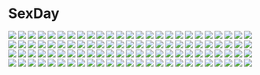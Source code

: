 # SexDay
![](https://konachan.com/image/79b4e08b86fa7e092e30fa0d5eccd73b/Konachan.com%20-%20129981%20butterfly%20ganesagi%20gloves%20long_hair%20original%20spear%20weapon%20wings%20yellow_eyes.jpg)
![](https://konachan.com/image/c8f5461e0197de828b5d8ed110138355/Konachan.com%20-%2088866%20tagme.jpg)
![](https://konachan.com/jpeg/6c98940b18956d433792ad9b566c1fcb/Konachan.com%20-%20290060%20ass%20bed%20bikini_top%20breasts%20cleavage%20clyde_s%20condom%20ponytail%20red_hair%20shorts%20tengen_toppa_gurren_lagann%20thighhighs%20yellow_eyes%20yoko_littner.jpg)
![](https://konachan.com/image/533e7c2786961bfb50d20d1db6aabcb9/Konachan.com%20-%20275969%20boots%20brown_eyes%20brown_hair%20cape%20christmas%20dress%20gmo%20hat%20kyuri%20long_hair%20mikumo_conoha%20ponytail%20santa_costume%20santa_hat.jpg)
![](https://konachan.com/image/3922c1b6a655fed0f541587f27a37fd5/Konachan.com%20-%20302325%20blonde_hair%20christmas%20dress%20long_hair%20original%20pantyhose%20peachpa%20pointed_ears%20yellow_eyes.jpg)
![](https://konachan.com/jpeg/fb60001a98c086cbda29231c84c57267/Konachan.com%20-%2075966%20animal%20bird%20brown_hair%20butterfly%20dress%20fish%20original%20water.jpg)
![](https://konachan.com/image/4d4bee44790929d91fc1aa2bf8489c70/Konachan.com%20-%2057780%20muranisaki%20patchouli_knowledge%20touhou.jpg)
![](https://konachan.com/image/f687a2f202bd4afa5aab729acbb953c8/Konachan.com%20-%20302998%20bed%20brown_hair%20erect_nipples%20nonaka_ritsu%20open_shirt%20original%20skintight%20swimsuit%20yellow_eyes.jpg)
![](https://konachan.com/image/36046c1efb2f4a5e20b44286b17f1207/Konachan.com%20-%20287605%20blue_eyes%20bou_nin%20long_hair%20original%20polychromatic%20white_hair%20wings.jpg)
![](https://konachan.com/jpeg/83b36d8f91a035355e72e6adf24b409e/Konachan.com%20-%20242553%20blush%20boku_dake_ga_inai_machi%20brown%20brown_hair%20close%20hinazuki_kayo%20loli%20servachok%20short_hair.jpg)
![](https://konachan.com/image/62afa55a1c73d1b7c3684df27da5dba9/Konachan.com%20-%20289866%20animal%20armor%20bikini%20bubbles%20fate_%28series%29%20hoodie%20long_hair%20meltryllis%20penguin%20purple_eyes%20purple_hair%20signed%20swimsuit%20thighhighs%20underwater%20water.jpg)
![](https://konachan.com/jpeg/c9cd9da51c7c496921fef148c3d609e7/Konachan.com%20-%20281462%202girls%20ass%20bluefield%20blush%20breasts%20brown_eyes%20brown_hair%20censored%20kiss%20logo%20long_hair%20nude%20ponytail%20pussy%20ruby_rose%20rwby%20short_hair%20watermark%20yuri.jpg)
![](https://konachan.com/image/ba1fc0c2c1ab9eaa5d6c3048a5971475/Konachan.com%20-%2019665%20building%20food%20goggles%20gun%20kino%20kino_no_tabi%20kuroboshi_kouhaku%20paper%20polychromatic%20short_hair%20weapon.jpg)
![](https://konachan.com/jpeg/994f0f140a5600abf839da0ee9cb8383/Konachan.com%20-%2063245%20umineko_no_naku_koro_ni%20ushiromiya_maria.jpg)
![](https://konachan.com/image/885a538e04f3d2cdd079fdfad74b45ca/Konachan.com%20-%2099801%20animal_ears%20game_cg%20gray_hair%20hanafubuki%20loli%20panties%20red_hair%20sakuramori_akasha%20sakurazawa_izumi%20school_uniform%20underwear.jpg)
![](https://konachan.com/image/ba7408d49590fbc52003e8e6f29b5dcc/Konachan.com%20-%20205482%20brown_eyes%20dress%20kishin_sagume%20reflection%20socks%20touhou%20white_hair%20wings%20yoshinaga_p.jpg)
![](https://konachan.com/image/00df6250cd07c15de8020c15f4eb92c2/Konachan.com%20-%20124940%20aircraft%20armor%20city%20clouds%20five_star_stories%20hjl%20landscape%20led_mirage%20mecha%20robot%20scenic%20signed%20sky%20weapon%20wings.jpg)
![](https://konachan.com/image/279bbf8fa0a7d1d161753a5a474f4072/Konachan.com%20-%20173614%20animal%20blue_eyes%20brown_hair%20dog%20glasses%20gloves%20hat%20hpknight%20original%20smoking%20white.jpg)
![](https://konachan.com/image/a6d27070ea6d4d9b01d6641e39554c64/Konachan.com%20-%20217197%20ball%20basketball%20black_hair%20book%20braids%20building%20clouds%20drink%20franner%20glasses%20guitar%20instrument%20long_hair%20ponytail%20shorts%20sky%20sport%20tree%20volleyball.jpg)
![](https://konachan.com/jpeg/f59ba49bb1e1fca092c43c93e3481bde/Konachan.com%20-%2081955%20blonde_hair%20flat_chest%20garter_belt%20original%20red_eyes%20thighhighs%20tonpara%20weapon.jpg)
![](https://konachan.com/jpeg/ff87b5d241dbb6b922d1b112d22c243d/Konachan.com%20-%20102242%20barefoot%20nude%20tagme%20white.jpg)
![](https://konachan.com/image/af956bbec7d130aed3a0f9694a387ecd/Konachan.com%20-%2056151%20animal_ears%20ass%20blue_hair%20blush%20catgirl%20dress%20grass%20hat%20hinanawi_tenshi%20long_hair%20red_eyes%20tail%20touhou.jpg)
![](https://konachan.com/jpeg/cd24a694d95a6c9a7c6f8f6f0d7d4565/Konachan.com%20-%20269945%20breasts%20dizzy%20furai%20green_hair%20guilty_gear%20long_hair%20red_eyes%20thighhighs%20twintails%20water.jpg)
![](https://konachan.com/image/510cdb57f2d64b98ef2683bfad5833d1/Konachan.com%20-%2012649%20chrono_crusade%20gun%20nun%20rosette_christopher%20weapon.jpg)
![](https://konachan.com/image/af51e4804bf2aeb013992c69b68300fa/Konachan.com%20-%20141960%20blue_eyes%20blue_hair%20cirno%20dress%20fairy%20ribbons%20short_hair%20touhou%20wings.jpg)
![](https://konachan.com/image/18bfe3ae8fd1f89cdb95a8e60a027908/Konachan.com%20-%2064129%20clouds%20hatsune_miku%20headphones%20mikumix%20night%20scarf%20shiila%20sky%20stars%20twintails%20vocaloid.jpg)
![](https://konachan.com/image/a0871a4d1deba2fc7cb012c5823a301f/Konachan.com%20-%20199250%20animal_ears%20bow%20breasts%20cleavage%20cosplay%20nishikino_maki%20purple_eyes%20red_hair%20see_through%20short_hair%20skirt%20tail%20tucana%20wristwear.jpg)
![](https://konachan.com/image/41accc10f36703561bcd82787b7cf5d3/Konachan.com%20-%2067482%20kyon%20male%20suzumiya_haruhi%20suzumiya_haruhi_no_yuutsu.jpg)
![](https://konachan.com/jpeg/77ec66044d391510a237c7a308c2b7ea/Konachan.com%20-%2031051%20ayanami_rei%20neon_genesis_evangelion%20vector.jpg)
![](https://konachan.com/image/0314da20dd7e7389e6d2657c25c64697/Konachan.com%20-%20114701%20diamic_days%20game_cg%20hatsushiba_kisa%20lump_of_sugar%20sesena_yau.jpg)
![](https://konachan.com/image/4df19e2a561b31e995e505a6abd4bacd/Konachan.com%20-%20110983%20bow%20breasts%20cleavage%20dress%20flowers%20garter_belt%20green_eyes%20green_hair%20hachi_shoku%20hatsune_miku%20rose%20stockings%20twintails%20vocaloid.jpg)
![](https://konachan.com/image/67b71a326d8fdfdd1b245692ebf573cf/Konachan.com%20-%20104532%20anjou_naruko%20ano_hi_mita_hana_no_namae_wo_bokutachi_wa_mada_shiranai%20censored%20honma_meiko.jpg)
![](https://konachan.com/image/a4e917c112375a865a53985292376029/Konachan.com%20-%20289161%20anthropomorphism%20ass%20bikini%20black_hair%20breasts%20drink%20food%20fruit%20kantai_collection%20long_hair%20nipples%20purple_eyes%20swim_ring%20swimsuit%20thighhighs%20wet.jpg)
![](https://konachan.com/jpeg/6e27694cff3910adb4e2e0f1f0fe96dc/Konachan.com%20-%20216418%20aqua_hair%20butterfly%20grass%20hatsune_miku%20headphones%20long_hair%20petals%20polychromatic%20tattoo%20twintails%20vocaloid%20white%20yuki_sakura.jpg)
![](https://konachan.com/jpeg/9c36fff95e6c934275b5e838d7c43bec/Konachan.com%20-%20228952%20akira_%28mr_akira%29%20aqua_eyes%20male%20original%20scarf%20school_uniform%20short_hair%20skirt.jpg)
![](https://konachan.com/image/9b9314af8880fd86c0558670bd489d41/Konachan.com%20-%20149016%203d%20aqua_eyes%20aqua_hair%20ektyr_y%20hatsune_miku%20headphones%20motorcycle%20realistic%20shorts%20tagme%20thighhighs%20vocaloid.jpg)
![](https://konachan.com/image/11af263132822e9a9b2cb64c902fbede/Konachan.com%20-%20299191%20arknights%20breasts%20cleavage%20horns%20long_hair%20mag_%28mag42%29%20navel%20nian_%28arknights%29%20pointed_ears%20ponytail%20purple_eyes%20shorts%20white_hair%20wristwear.jpg)
![](https://konachan.com/image/47e9840d0d6a6a06db21ff572446ad24/Konachan.com%20-%20243667%20all_male%20awa_suna%20jojo_no_kimyou_na_bouken%20kuujou_joutarou%20male.jpg)
![](https://konachan.com/image/3139f682df5f40d53a5d5d6f5e93db2f/Konachan.com%20-%2059171%20mobile_suit_gundam%20mobile_suit_gundam_00%20soma_peries%20vector.jpg)
![](https://konachan.com/image/b07218767cc71f2902031e98b9262205/Konachan.com%20-%2069652%20animal_ears%20brown_hair%20dress%20flowers%20group%20kaninn%20long_hair%20maid%20original%20petals%20pink_hair%20ponytail%20red_eyes%20rose%20stockings%20thighhighs%20twintails.jpg)
![](https://konachan.com/image/04e26f283be58366b3c1c7b91f04eab1/Konachan.com%20-%20178745%20blue_eyes%20bow%20braids%20gray_hair%20headdress%20izayoi_sakuya%20panties%20pink%20short_hair%20skirt%20sniper%20thighhighs%20touhou%20underwear%20upskirt%20wristwear.jpg)
![](https://konachan.com/image/71d982b8c2d547ad0a30411bfe66e6b4/Konachan.com%20-%20165211%20night%20ponytail%20purple_hair%20red_eyes%20stars%20touhou%20untsue%20water%20yasaka_kanako.jpg)
![](https://konachan.com/image/635ad8c6c58191e48905d50226169256/Konachan.com%20-%2038090%20loli%20lunalia%20mahou_shoujo_lyrical_nanoha%20panties%20takamachi_nanoha%20underwear.jpg)
![](https://konachan.com/image/af7629bfb8a0830de215e9d0064b1439/Konachan.com%20-%2056626%20tagme%20tsurugi_hagane.jpg)
![](https://konachan.com/jpeg/410cd151bbf872949bb62b7bb3cc0cde/Konachan.com%20-%20199351%20blush%20breasts%20cum%20game_cg%20long_hair%20nipples%20nude%20ribbons%20sex%20tagme%20takatou_risa%20twintails%20underwear.jpg)
![](https://konachan.com/jpeg/746fe95fd16ea7ad44e52d53783ad7b6/Konachan.com%20-%2068330%20blush%20scan%20takoyaki_%28roast%29%20thighhighs.jpg)
![](https://konachan.com/image/b67c25e1602eac76ca39529ca5079c22/Konachan.com%20-%20168827%20aqua_eyes%20aqua_hair%20blush%20breasts%20car%20cleavage%20elbow_gloves%20gloves%20hatsune_miku%20headband%20long_hair%20pack_er_5%20thighhighs%20vocaloid%20wet.jpg)
![](https://konachan.com/image/9efea6ca9551104261e12c6eae89dd15/Konachan.com%20-%20266805%20announ_%28kurotya%29%20blonde_hair%20dark_skin%20fate_grand_order%20fate_%28series%29%20katana%20long_hair%20no_bra%20panties%20petals%20sword%20underwear%20weapon%20yellow_eyes.jpg)
![](https://konachan.com/image/510d2bddb6ad5f024737a3cc15c293db/Konachan.com%20-%20118042%20dark_skin%20sazaki_ichiri%20tagme%20white.jpg)
![](https://konachan.com/image/493f185c41ef0c37540071021f23abd8/Konachan.com%20-%20157532%20a_luo%20animal%20barefoot%20beach%20bird%20clouds%20ribbons%20shameimaru_aya%20signed%20sky%20touhou%20water%20wings.jpg)
![](https://konachan.com/jpeg/d16803f0cf73579ec078e52e1cfcc3c3/Konachan.com%20-%20179861%20animal%20animal_ears%20blue_eyes%20brown_hair%20cat%20catgirl%20fang%20kamiyoshi%20long_hair%20music%20necklace%20original%20panties%20thighhighs%20underwear.jpg)
![](https://konachan.com/image/920e7a73a42d5c3384827cc090dceb97/Konachan.com%20-%2080518%202girls%20fukuzawa_yumi%20maria-sama_ga_miteru%20matsudaira_touko.jpg)
![](https://konachan.com/jpeg/0a6529f04e36306ad24f3882f7108588/Konachan.com%20-%20295344%20ass%20black_hair%20blush%20cape%20christmas%20cropped%20dress%20gloves%20hat%20heart%20panties%20pantyhose%20purple_eyes%20santa_costume%20santa_hat%20short_hair%20underwear%20white.jpg)
![](https://konachan.com/image/425047cf0a524150574de44424b562bd/Konachan.com%20-%20203812%20brown_hair%20building%20city%20cropped%20glasses%20hoodie%20izumi_sai%20original%20rain%20skirt%20thighhighs%20umbrella%20water%20yellow_eyes.jpg)
![](https://konachan.com/image/178c39d67b13042a71d5734d944d38f5/Konachan.com%20-%2051530%20kannagi_crazy_shrine_maidens%20nagi%20nurse.jpg)
![](https://konachan.com/jpeg/1f6a08620b9765b8f18fc891dacf3e43/Konachan.com%20-%20246745%20anus%20bed%20bekotarou%20censored%20game_cg%20nude%20pink_eyes%20pulltop%20pure_song_garden%21%20pussy%20short_hair%20suzu_%28pure_song_garden%21%29.jpg)
![](https://konachan.com/image/3e124bff37e6a7d7e8c39588528e657b/Konachan.com%20-%20173494%20bicycle%20blonde_hair%20clouds%20kagamine_len%20kagamine_rin%20male%20march_son%20scarf%20school_uniform%20sky%20sunset%20vocaloid.jpg)
![](https://konachan.com/jpeg/95873910e632adb46b3e22cce4d644b0/Konachan.com%20-%20256104%20aliasing%20animal_ears%20blonde_hair%20blush%20book%20fang%20headphones%20long_hair%20original%20school_uniform%20skirt%20thighhighs%20undressing%20wink%20yellow_eyes.jpg)
![](https://konachan.com/image/bb50952d2963c64c46c0c58b0d5329ef/Konachan.com%20-%20297429%20animal_ears%20building%20flowers%20food%20fruit%20gray_hair%20onsen%20orange_%28fruit%29%20original%20snow%20tree%20water%20winter%20zoff_%28daria%29.jpg)
![](https://konachan.com/jpeg/ef6dd5cd528e0b5cbed3fafc446d6f16/Konachan.com%20-%2069578%20bell%20black_eyes%20black_hair%20bra%20breasts%20brown_hair%20cleavage%20game_cg%20gloves%20green_eyes%20harukazedori_ni_tomarigi_wo_2nd_story%20skyfish%20tail%20underwear.jpg)
![](https://konachan.com/jpeg/05e9e21642c8b0393c44eaac5a40aef3/Konachan.com%20-%20273795%20anthropomorphism%20hibiki_%28kancolle%29%20kantai_collection%20long_hair%20navel%20school_uniform%20shinsoyori%20skirt%20water.jpg)
![](https://konachan.com/image/4bc27fd6c1a4e7051e1db5ebd51d43d4/Konachan.com%20-%20191072%202girls%20bicolored_eyes%20brown_hair%20fukuji_mihoko%20kneehighs%20long_hair%20pantyhose%20purple_eyes%20red_hair%20saki%20school_uniform%20skirt%20takei_hisa%20tokumi_yuiko.jpg)
![](https://konachan.com/image/9efd63887fafa709dc846b5d5379f048/Konachan.com%20-%20273258%20building%20city%20crying%20fate_%28series%29%20junpaku_karen%20long_hair%20matou_sakura%20night%20phone%20purple_eyes%20purple_hair%20rain%20ribbons%20tears%20water%20watermark.jpg)
![](https://konachan.com/image/1858f9a66348975c618f0149e936b6d5/Konachan.com%20-%20103675%20hatsune_miku%20long_hair%20red_eyes%20twintails%20vocaloid.jpg)
![](https://konachan.com/image/280564e11444dcfedff970c11b52747d/Konachan.com%20-%20172885%20animal_ears%20blonde_hair%20bow%20brown_hair%20bunny_ears%20bunnygirl%20green_hair%20group%20hat%20purple_hair%20red_eyes%20sakon04%20touhou%20watermark%20white_hair%20yellow_eyes.jpg)
![](https://konachan.com/jpeg/f60e68bcd4ba69c9e173c0e57f0f4123/Konachan.com%20-%20271144%20bed%20garter_belt%20original%20panties%20pink_eyes%20pink_hair%20sakura_shiho_%28shihoncake%29%20school_uniform%20short_hair%20signed%20skirt%20skirt_lift%20thighhighs%20underwear.jpg)
![](https://konachan.com/image/f04ddb5795137a8bdae8142acb8aace4/Konachan.com%20-%20173686%20blue_eyes%20butterfly%20dress%20fairy%20long_hair%20mochizuki_shiina%20moon%20original%20red_hair%20scenic%20stars%20water%20wings.jpg)
![](https://konachan.com/jpeg/34a39f63a11d73bc0924c445fb4346d8/Konachan.com%20-%20164798%202girls%20blush%20breasts%20calendar%20calendar_girl%20cleavage%20japanese_clothes%20kurosawa_shizuki%20long_hair%20miko%20nanao_naru%20no_bra%20open_shirt%20scan%20umi_yukino.jpg)
![](https://konachan.com/image/3ed108a884b8462399ee33ae5ebfe034/Konachan.com%20-%2032563%20tagme.jpg)
![](https://konachan.com/image/5cecab5d86658ec609b3c362c93b5a9b/Konachan.com%20-%2073791%20black_hair%20blue_eyes%20blue_hair%20glasses%20group%20houzuki_yuuno%20kure-nai%20long_hair%20murakami_ginko%20ribbons%20short_hair%20shorts%20skirt%20thighhighs%20tie.jpg)
![](https://konachan.com/image/99f334fc2e71290eeb1c4701b2017116/Konachan.com%20-%205115%20gayarou%20kousaka_alice%20kousaka_maria%20suigetsu%20twins.jpg)
![](https://konachan.com/jpeg/24a46fa223b2940b9abd2424f298c906/Konachan.com%20-%20268783%20ass%20black_hair%20bondage%20breasts%20coppelion%20kneehighs%20logo%20neocoill%20nipples%20no_bra%20nopan%20open_shirt%20penis%20sex%20shirt%20short_hair%20skirt%20tie%20watermark.jpg)
![](https://konachan.com/jpeg/9f75b1ae8dcae73a8e04aef62d3e226f/Konachan.com%20-%2098458%20breasts%20brown_eyes%20brown_hair%20cleavage%20game_cg%20maid%20makura%20panties%20sakura_no_uta%20skirt%20suzuri%20thighhighs%20torn_clothes%20underwear%20upskirt.jpg)
![](https://konachan.com/image/1529e471667dc4a48536fda4eb090d39/Konachan.com%20-%20263716%20blush%20kurosawa_dia%20long_hair%20papi_%28papiron100%29%20pink_eyes%20pink_hair%20polychromatic%20school_uniform%20shorts%20signed%20skirt%20tears%20third-party_edit%20white.jpg)
![](https://konachan.com/image/cfa8f68dbefb2202275fa8d997fdcf82/Konachan.com%20-%2080313%20akai_ringo%20close%20ookami-san_to_shichinin_no_nakama-tachi%20vector.jpg)
![](https://konachan.com/jpeg/07f675c5396ed39f164590650e6700d8/Konachan.com%20-%20162488%20black_rock_shooter%20kuroi_mato%20long_hair%20sword%20twintails%20weapon.jpg)
![](https://konachan.com/image/3c35d8d253330136fe5a120cd3622079/Konachan.com%20-%20260926%20alric%20anthropomorphism%20breast_hold%20breasts%20brown_hair%20dress%20japanese_clothes%20kimono%20long_hair%20miko%20no_bra%20open_shirt%20purple_eyes%20wink.jpg)
![](https://konachan.com/image/b4af0183b1f124c97768b759d72ae654/Konachan.com%20-%2059579%20aliasing%20kagamine_len%20kagamine_rin%20male%20ryou_%28fallxalice%29%20vocaloid.jpg)
![](https://konachan.com/jpeg/934da58e7b9d983f1b6f87bd205fc28a/Konachan.com%20-%20180166%20blue_eyes%20blue_hair%20dress%20flowers%20hatsune_miku%20long_hair%20mochi-pon%20twintails%20vocaloid.jpg)
![](https://konachan.com/image/d4693bdc86b507051fa3472b3b7680d1/Konachan.com%20-%20185887%20arms_ai%20black_hair%20hakurei_reimu%20japanese_clothes%20katana%20miko%20petals%20purple_eyes%20skirt%20socks%20sword%20touhou%20weapon.jpg)
![](https://konachan.com/jpeg/70b75c2da86da68f61910a60621270ba/Konachan.com%20-%20183977%20animal_ears%20ass%20bunny_ears%20eyepatch%20flat%20game_cg%20hikoukigumo_no_mukougawa%20purinko%20purple_eyes%20purple_hair%20stockings%20ugawara_iroha.jpg)
![](https://konachan.com/jpeg/5c2d777be16558c046a748297204e04f/Konachan.com%20-%20300203%20brown_hair%20cropped%20nopan%20original%20purple_eyes%20school_uniform%20short_hair%20tabobox%20thighhighs%20undressing.jpg)
![](https://konachan.com/jpeg/76ed69718e6b2d0e4e4b09ac5295517a/Konachan.com%20-%20285001%20aliasing%20animal_ears%20aqua_hair%20blush%20boots%20clouds%20dress%20hoodie%20kneehighs%20original%20short_hair%20sky%20socks%20umbrella%20water%20yukikasa.jpg)
![](https://konachan.com/image/6776f81726332c99805412c03a3ebcf9/Konachan.com%20-%20192039%20abyss05%20blue_eyes%20blush%20breasts%20cleavage%20green_hair%20original%20panties%20short_hair%20thighhighs%20underwear%20wet%20wristwear.jpg)
![](https://konachan.com/image/fbb6f4c02593d44cfad346ae3773283f/Konachan.com%20-%20128649%20another%20doll%20eyepatch%20misaki_mei%20qiuzhi_huiyi%20red_eyes.jpg)
![](https://konachan.com/image/9c48e7d60266e0a9aa0a90cd82380f6b/Konachan.com%20-%2078308%20apron%20blonde_hair%20breasts%20maid%20nidoro%20nipples%20panties%20short_hair%20thighhighs%20underwear%20yellow_eyes.jpg)
![](https://konachan.com/image/5910d830cd572d507ddededf00b0570c/Konachan.com%20-%20137732%20animal_ears%20cameltoe%20francesca_lucchini%20maru_%28maruttona%29%20panties%20strike_witches%20tail%20underwear.jpg)
![](https://konachan.com/image/e1e267097ed7a6830ad3a515d7ba3a72/Konachan.com%20-%2085945%20blonde_hair%20blue_eyes%20long_hair%20panties%20panty_%26_stocking_with_garterbelt%20panty_%28character%29%20stocking_%28character%29%20striped_panties%20thighhighs%20underwear.jpg)
![](https://konachan.com/image/d9c3a505b5740e789d5d7220a05bcd6c/Konachan.com%20-%2022982%20bleach%20kuchiki_rukia.jpg)
![](https://konachan.com/image/3922f765c43ecd18dfb69ce03da55bdc/Konachan.com%20-%20122479%20apron%20blonde_hair%20katana%20rin2008%20satou_jun%20sword%20todoroki_yachiyo%20weapon%20working%21%21.jpg)
![](https://konachan.com/jpeg/89ddab349618d382b1c90d9fb2eaa188/Konachan.com%20-%2067680%20miki_%28vocaloid%29%20vocaloid.jpg)
![](https://konachan.com/image/f5b57dcc0df5e218dbe86918f00c6a4f/Konachan.com%20-%20149578%20hoshima%20long_hair%20nude%20original%20red_eyes%20tagme%20white_hair%20wings.jpg)
![](https://konachan.com/jpeg/0a1a2e50cb67f45298753af96975ca0a/Konachan.com%20-%2051812%20blazblue%20blue_eyes%20long_hair%20red_hair%20transparent%20tsubaki_yayoi%20vector.jpg)
![](https://konachan.com/image/9107e0926402c1a992d4e4d51ef58ab3/Konachan.com%20-%20157294%20guilty_crown%20lyfoon.jpg)
![](https://konachan.com/image/689e76069bc4103af3133610403fdd54/Konachan.com%20-%20149493%20black_hair%20choker%20green_eyes%20long_hair%20luo_tianyi%20petals%20twintails%20vocaloid%20vocaloid_china%20yoisy.jpg)
![](https://konachan.com/image/c9e9d34db3dd68c310393480ae310413/Konachan.com%20-%2047538%20bicolored_eyes%20harawata%20tie%20utau%20white%20yokune_ruko.jpg)
![](https://konachan.com/image/f4233b0b47a2eb6036e171e898783505/Konachan.com%20-%2015965%20aircraft%20amy_lean%20cape%20captain_toukyou%20headphones%20long_hair%20moldiver%20oozora_hiroshi%20oozora_mirai%20ponytail%20school_uniform%20twintails%20wink.jpg)
![](https://konachan.com/jpeg/e68008f2759b8ed0ae0b7579586f064a/Konachan.com%20-%2094199%20blue_eyes%20long_hair%20megurine_luka%20pink%20pink_hair%20vocaloid.jpg)
![](https://konachan.com/jpeg/5ac2185f1ea1c844ea38d0f7e75ae648/Konachan.com%20-%20173024%20animal_ears%20breasts%20censored%20cum%20foxgirl%20game_cg%20karin_amagi%20long_hair%20moonstone%20nipples%20panties%20penis%20pussy%20red_eyes%20sex%20shirt_lift%20underwear.jpg)
![](https://konachan.com/image/02bb4b9d3a366c6f04252a12a5fdd4d1/Konachan.com%20-%2045840%20breasts%20cleavage%20code_geass%20euphemia_li_britannia%20pink_hair%20white.jpg)
